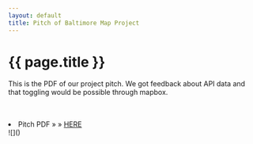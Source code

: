 ```yaml
---
layout: default
title: Pitch of Baltimore Map Project
---
```



{{ page.title }}
================

<body>

This is the PDF of our project pitch. We got feedback about API data and that toggling would be possible through mapbox.

<br/>
<br/>
 <li><span>Pitch PDF</span> &raquo; &raquo; <a href="http://karahmel.github.io/Blog/pdfs/pitch.pdf">HERE</a></li>
![]()

